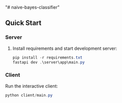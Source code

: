 "# naive-bayes-classifier"
 
## Quick Start

### Server
1. Install requirements and start development server:
   ```powershell
   pip install -r requirements.txt
   fastapi dev .\server\app\main.py
   ```

### Client
Run the interactive client:
```powershell
python client/main.py
```

